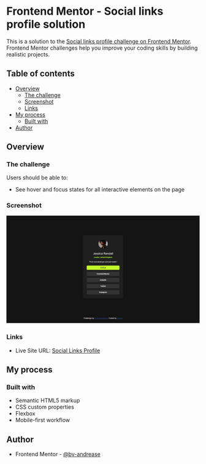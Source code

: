 # Frontend Mentor - Social links profile solution

This is a solution to the [Social links profile challenge on Frontend Mentor](https://www.frontendmentor.io/challenges/social-links-profile-UG32l9m6dQ). Frontend Mentor challenges help you improve your coding skills by building realistic projects. 

## Table of contents

- [Overview](#overview)
  - [The challenge](#the-challenge)
  - [Screenshot](#screenshot)
  - [Links](#links)
- [My process](#my-process)
  - [Built with](#built-with)
- [Author](#author)

## Overview

### The challenge

Users should be able to:

- See hover and focus states for all interactive elements on the page

### Screenshot

![](./screenshot.jpg)

### Links

- Live Site URL: [Social Links Profile](https://radiant-blini-3eafef.netlify.app/social-links-profile/)

## My process

### Built with

- Semantic HTML5 markup
- CSS custom properties
- Flexbox
- Mobile-first workflow

## Author

- Frontend Mentor - [@bv-andrease](https://www.frontendmentor.io/profile/bv-andrease)
